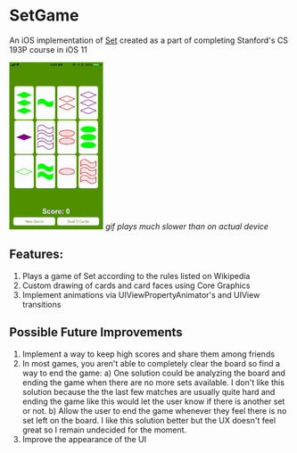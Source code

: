 # SetGame
An iOS implementation of [Set](https://en.wikipedia.org/wiki/Set_(game)) created as a part of completing Stanford's CS 193P course in iOS 11

<img src="sample.gif" alt="sample match gif" height="300"></img>
*gif plays much slower than on actual device*

## Features:
  1. Plays a game of Set according to the rules listed on Wikipedia
  2. Custom drawing of cards and card faces using Core Graphics
  3. Implement animations via UIViewPropertyAnimator's and UIView transitions
  
## Possible Future Improvements
  1. Implement a way to keep high scores and share them among friends
  2. In most games, you aren't able to completely clear the board so find a way to end the game:
    a) One solution could be analyzing the board and ending the game when there are no more sets available. I don't like this solution because the the last few matches are usually quite hard and ending the game like this would let the user know if there is another set or not.
    b) Allow the user to end the game whenever they feel there is no set left on the board. I like this solution better but the UX doesn't feel great so I remain undecided for the moment.
  3. Improve the appearance of the UI

